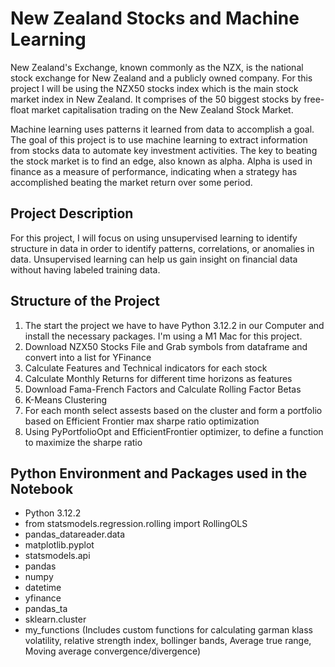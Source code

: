 # New Zealand Stocks and Machine Learning
New Zealand's Exchange, known commonly as the NZX, is the national stock exchange for New Zealand and a publicly owned company. For this project I will be using the NZX50 stocks index which is the main stock market index in New Zealand. It comprises of the 50 biggest stocks by free-float market capitalisation trading on the New Zealand Stock Market.

Machine learning uses patterns it learned from data to accomplish a goal. The goal
of this project is to use machine learning to extract information from stocks data to
automate key investment activities. The key to beating the stock market is to find
an edge, also known as alpha. Alpha is used in finance as a measure of performance,
indicating when a strategy has accomplished beating the market return over some
period.

## Project Description
For this project, I will focus on using unsupervised learning to identify structure in
data in order to identify patterns, correlations, or anomalies in data. Unsupervised
learning can help us gain insight on financial data without having labeled training
data.

## Structure of the Project
1) The start the project we have to have Python 3.12.2 in our Computer and install the necessary packages. I'm using a M1 Mac for this project.
2) Download NZX50 Stocks File and Grab symbols from dataframe and convert into a list for YFinance
3) Calculate Features and Technical indicators for each stock
4) Calculate Monthly Returns for different time horizons as features
5) Download Fama-French Factors and Calculate Rolling Factor Betas
6) K-Means Clustering
7) For each month select assests based on the cluster and form a portfolio based on Efficient Frontier max sharpe ratio optimization
8) Using PyPortfolioOpt and EfficientFrontier optimizer, to define a function to maximize the sharpe ratio

## Python Environment and Packages used in the Notebook 
* Python 3.12.2
* from statsmodels.regression.rolling import RollingOLS
* pandas_datareader.data 
* matplotlib.pyplot 
* statsmodels.api 
* pandas 
* numpy 
* datetime
* yfinance 
* pandas_ta
* sklearn.cluster 
* my_functions (Includes custom functions for calculating garman klass volatility, relative strength index, bollinger bands, Average true range, Moving average convergence/divergence)



